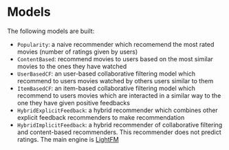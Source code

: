 # Models

The following models are built:
- `Popularity`: a naive recommender which recomemend the most rated movies (number of ratings given by users)
- `ContentBased`: recommend movies to users based on the most similar movies to the ones they have watched
- `UserBasedCF`: an user-based collaborative filtering model which recommend to users movies watched by others users similar to them
- `ItemBasedCF`: an item-based collaborative filtering model which recommend to users movies which are interacted in a similar way to the one they have given positive feedbacks
- `HybridExplicitFeedback`: a hybrid recommender which combines other explicit feedback recommenders to make recommendation
- `HybridImplicitFeedback`: a hybrid recommender of collaborative filtering and content-based recommenders. This recommender does not predict ratings. The main engine is [LightFM](https://making.lyst.com/lightfm/docs/lightfm.html)
